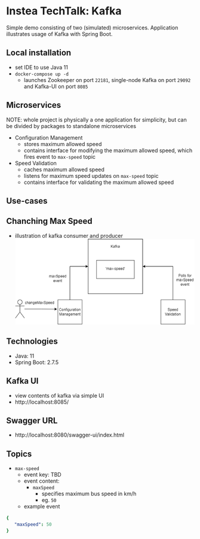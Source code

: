 # Instea TechTalk: Kafka
Simple demo consisting of two (simulated) microservices. Application illustrates usage of Kafka with Spring Boot.

## Local installation
- set IDE to use Java 11
- `docker-compose up -d`
  - launches Zookeeper on port `22181`, single-node Kafka on port `29092` and Kafka-UI on port `8085`

## Microservices
NOTE: whole project is physically a one application for simplicity, but can be divided by packages to standalone microservices
- Configuration Management
  - stores maximum allowed speed
  - contains interface for modifying the maximum allowed speed, which fires event to `max-speed` topic
- Speed Validation
  - caches maximum allowed speed  
  - listens for maximum speed updates on `max-speed` topic
  - contains interface for validating the maximum allowed speed


## Use-cases
## Chanching Max Speed
- illustration of kafka consumer and producer
![Alt text](docs/changeMaxSpeed.png?raw=true "Title")

## Technologies
- Java: 11
- Spring Boot: 2.7.5

## Kafka UI
- view contents of kafka via simple UI
- http://localhost:8085/

## Swagger URL
- http://localhost:8080/swagger-ui/index.html

## Topics
- `max-speed`
    - event key: TBD
    - event content:
        - `maxSpeed`
            - specifies maximum bus speed in km/h
            - eg. `50`
    - example event
```yaml
{
   "maxSpeed": 50
}
```